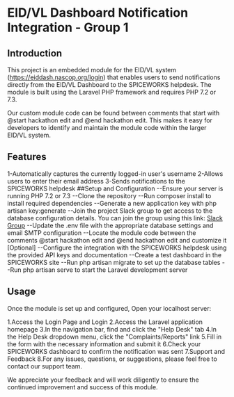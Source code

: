 # EID/VL Dashboard Notification Integration - Group 1
## Introduction
This project is an embedded module for the EID/VL system (https://eiddash.nascop.org/login) that enables users to send notifications directly from the EID/VL Dashboard to the SPICEWORKS helpdesk. The module is built using the Laravel PHP framework and requires PHP 7.2 or 7.3.

Our custom module code can be found between comments that start with @start hackathon edit and @end hackathon edit. This makes it easy for developers to identify and maintain the module code within the larger EID/VL system.

## Features
1-Automatically captures the currently logged-in user's username
2-Allows users to enter their email address
3-Sends notifications to the SPICEWORKS helpdesk
##Setup and Configuration
--Ensure your server is running PHP 7.2 or 7.3
--Clone the repository
--Run composer install to install required dependencies
--Generate a new application key with php artisan key:generate
--Join the project Slack group to get access to the database configuration details. You can join the group using this link: [Slack Group](https://join.slack.com/t/healthithq/shared_invite/zt-1tsw1361v-jESqdUTCAO2X56xLYaopgw)
--Update the .env file with the appropriate database settings and email SMTP configuration
--Locate the module code between the comments @start hackathon edit and @end hackathon edit and customize it [Optional]
--Configure the integration with the SPICEWORKS helpdesk using the provided API keys and documentation
--Create a test dashboard in the SPICEWORKS site
--Run php artisan migrate to set up the database tables
--Run php artisan serve to start the Laravel development server
## Usage
Once the module is set up and configured, Open your localhost server:

1.Access the Login Page and Login
2.Access the Laravel application homepage
3.In the navigation bar, find and click the "Help Desk" tab
4.In the Help Desk dropdown menu, click the "Complaints/Reports" link
5.Fill in the form with the necessary information and submit it
6.Check your SPICEWORKS dashboard to confirm the notification was sent
7.Support and Feedback
8.For any issues, questions, or suggestions, please feel free to contact our support team.

We appreciate your feedback and will work diligently to ensure the continued improvement and success of this module.
